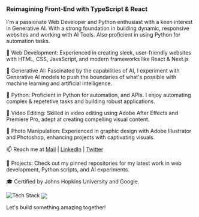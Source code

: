 ### Reimagining Front-End with TypeScript & React

I'm a passionate Web Developer and Python enthusiast with a keen interest in Generative AI. With a strong foundation in building dynamic, responsive websites and working with AI Tools. Also proficient in using Python for automation tasks.

🔹 Web Development: Experienced in creating sleek, user-friendly websites with HTML, CSS, JavaScript, and modern frameworks like React & Next.js

🔹 Generative AI: Fascinated by the capabilities of AI, I experiment with Generative AI models to push the boundaries of what's possible with machine learning and artificial intelligence.

🔹 Python: Proficient in Python for automation, and APIs. I enjoy automating complex & repetetive tasks and building robust applications.

🔹 Video Editing: Skilled in video editing using Adobe After Effects and Premiere Pro, adept at creating compelling visual content.

🔹 Photo Manipulation: Experienced in graphic design with Adobe Illustrator and Photoshop, enhancing projects with captivating visuals.

📫 Reach me at [Mail](mailto:dilukshann7@gmail.com) | [LinkedIn](www.linkedin.com/in/dilukshann7) | [Twitter](https://x.com/DilukshanN7)

🚀 Projects: Check out my pinned repositories for my latest work in web development, Python scripts, and AI experiments.

🎓 Certified by Johns Hopkins University and Google.

<img src="https://skillicons.dev/icons?i=js,ts,react,nextjs,html,css,python,git,bootstrap,tailwindcss,bash,linux,ae,pr,ps,ai&perline=8" alt="Tech Stack" /> 

<img align="center" src="https://github-readme-stats.vercel.app/api/top-langs/?username=dilukshann7&layout=compact&theme=tokyonight&langs_count=6" />

Let's build something amazing together!
